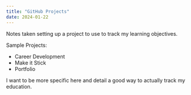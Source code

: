 ```yaml
---
title: "GitHub Projects"
date: 2024-01-22
---
```


Notes taken setting up a project to use to track my learning objectives. 

Sample Projects:
* Career Development
* Make it Stick
* Portfolio

I want to be more specific here and detail a good way to actually track my education.
